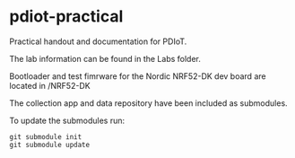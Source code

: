 # pdiot-practical
Practical handout and documentation for PDIoT.

The lab information can be found in the Labs folder. 

Bootloader and test fimrware for the Nordic NRF52-DK dev board are located in /NRF52-DK

The collection app and data repository have been included as submodules.

To update the submodules run:
```angular2html
git submodule init
git submodule update
```

